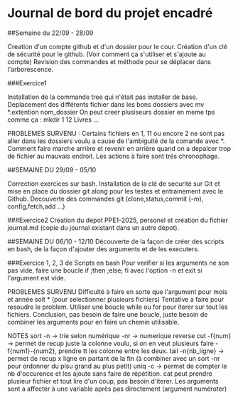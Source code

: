 # Journal de bord du projet encadré
 
##Semaine du 22/09 - 28/09

Creation d'un compte github et d'un dossier pour le cour.
Création d'un clé de sécurité pour le github. (Voir comment ça s'utiliser et s'ajoute au compte)
Revision des commandes et méthode pour se déplacer dans l'arborescence.

###Exercice1

  Installation de la commande tree qui n'était pas installer de base.
  Deplacement des différents fichier dans les bons dossiers avec mv *.extention nom_dossier
   On peut creer plusiseurs dossier en meme tps comme ça : mkdir 1 12 Livres ...

   PROBLEMES SURVENU : 
   Certains fichiers en 1, 11 ou encore 2 ne sont pas aller dans les dossiers voulu a cause de l'ambiguité de la comande avec *.
   Comment faire marche arrière et revenir en arrière quand on a depalcer trop de fichier au mauvais endroit. Les actions à faire sont trés chronophage.

##SEMAINE DU 29/09 - 05/10 

  Correction exercices sur bash. 
  Installation de la clé de securité sur Git et mise en place du dossier git along pour les testes et entrainement avec le Github. 
  Decouverte des commandes git (clone,status,commit (-m), config,fetch,add ...)

###Exercice2
 Creation du depot PPE1-2025, personel et création du fichier journal.md (copie du journal existant dans un autre dépot).

##SEMAINE DU 06/10 - 12/10
 Découverte de la façon de créer des scripts en bash, de la façon d'ajouter des arguments et de les executers.

###Exercice 1, 2, 3 de Scripts en bash
 Pour verifier si les arguments ne son pas vide, faire une boucle if ;then ;else; fi avec l'option -n et exit si l'argument est vide.

  PROBLEMES SURVENU
  Difficulté à faire en sorte que l'argument pour mois et année soit * (pour selectionner plusieurs fichiers)
  Tentative a faire pour resoudre le problem. Utiliser une boucle while ou for pour iterer sur tout les fichiers. Conclusion, pas besoin de faire une boucle, juste besoin de combiner les arguments pour en faire un chemin utilisable. 
  
 NOTES 
  sort -n -> trie selon numérique -nr -> numerique reverse
  cut -f{num} -> permet de recup juste la colonne voulu, si on en veut plusieurs faire  -f{num1}-{num2}, prendre tt les colonne entre les deux.
  tail -n{nb_ligne} -> permet de recup x ligne en partant de la fin (à combiner avec un sort -nr pour ordonner du plsu grand au plus petit)
  uniq -c -> permet de compter le nb d'occurence et les ajoute sans faire de répétition.
  cat peut prendre plusieur fichier et tout lire d'un coup, pas besoin d'iterer.
  Les arguments sont a affecter à  une variable après pas directement (argument numéroter)
